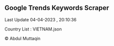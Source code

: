 

## Google Trends Keywords Scraper 
 
Last Update 04-04-2023 , 20:10:36

Country List :
VIETNAM.json



© Abdul Muttaqin 
